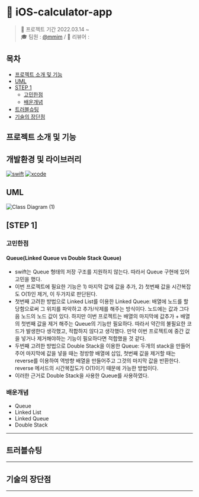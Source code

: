 # 🧮 iOS-calculator-app

> 📅 프로젝트 기간 2022.03.14 ~</br>
🎓 팀원 : [@mmim](https://github.com/JoSH0318) / 👑 리뷰어 : 

## 목차

- [프로젝트 소개 및 기능](#프로젝트-소개-및-기능)
- [UML](#uml)
- [STEP 1](#step-1)
    + [고민한점](#고민한점)
    + [배운개념](#배운개념)
- [트러블슈팅](#트러블슈팅)
- [기술의 장단점](#기술의-장단점)
    
## 프로젝트 소개 및 기능


## 개발환경 및 라이브러리

[![swift](https://img.shields.io/badge/swift-5.0-orange)]()
[![xcode](https://img.shields.io/badge/Xcode-13.0-blue)]()

## UML
![Class Diagram (1)](https://user-images.githubusercontent.com/88810018/158320839-b2ae2b30-2210-4ec8-b135-164d9555b6c8.png)

## [STEP 1]
### 고민한점
#### Queue(Linked Queue vs Double Stack Queue)
- swift는 Queue 형태의 저장 구조를 지원하지 않는다. 따라서 Queue 구현에 있어 고민을 했다. 
- 이번 프로젝트에 필요한 기능은 1) 마지막 값에 값을 추가, 2) 첫번째 값을 시간복잡도 O(1)인 제거, 이 두가지로 판단된다.
- 첫번째 고려한 방법으로 Linked List를 이용한 Linked Queue: 배열에 노드를 할당함으로써 그 위치를 파악하고 추가/삭제를 해주는 방식이다. 노드에는 값과 그다음 노드의 노드 값이 있다. 하지만 이번 프로젝트는 배열의 마지막에 값추가 + 배열의 첫번째 값을 제거 해주는 Queue의 기능만 필요하다. 따라서 약간의 불필요한 코드가 발생한다 생각했고, 적합하지 않다고 생각했다. 만약 이번 프로젝트에 중간 값을 넣거나 제거해야하는 기능이 필요하다면 적합했을 것 같다.
- 두번째 고려한 방법으로 Double Stack을 이용한 Queue: 두개의 stack을 만들어주어 마지막에 값을 넣을 때는 정방향 배열에 삽입, 첫번째 값을 제거할 때는 reverse를 이용하여 역방향 배열을 만들어주고 그것의 마지막 값을 반환한다. reverse 메서드의 시간복잡도가 O(1)이기 때문에 가능한 방법이다.
- 이러한 근거로 Double Stack을 사용한 Queue를 사용하였다.
 
### 배운개념
- Queue
- Linked List
- Linked Queue
- Double Stack
---
## 트러블슈팅

---
## 기술의 장단점

---

